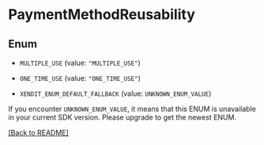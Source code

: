# PaymentMethodReusability

## Enum


* `MULTIPLE_USE` (value: `"MULTIPLE_USE"`)

* `ONE_TIME_USE` (value: `"ONE_TIME_USE"`)

* `XENDIT_ENUM_DEFAULT_FALLBACK` (value: `UNKNOWN_ENUM_VALUE`)

If you encounter `UNKNOWN_ENUM_VALUE`, it means that this ENUM is unavailable in your current SDK version. Please upgrade to get the newest ENUM.

[[Back to README]](../../README.md)



